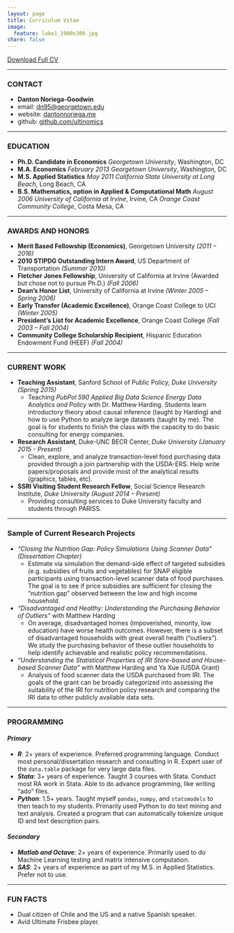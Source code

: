 ```yaml
---
layout: page
title: Curriculum Vitae
image:
  feature: lake1_1900x300.jpg
share: false
---
```


<div>
<a href="{{ site.url }}/CV/D_Noriega_CV_March_2015.pdf" class="btn btn-success">Download Full CV</a>  
</div>

---

### CONTACT
- **Danton Noriega-Goodwin**
- email: dn95@georgetown.edu
- website: [dantonnoriega.me](http://dantonnoriega.me)
- github: [github.com/ultinomics](github.com/ultinomics)

---

### EDUCATION
- **Ph.D. Candidate in Economics** 
*Georgetown University*, Washington, DC
- **M.A. Economics** *February 2013*
*Georgetown University*, Washington, DC
- **M.S. Applied Statistics** *May 2011*
*California State University at Long Beach*, Long Beach, CA
- **B.S. Mathematics, option in Applied & Computational Math** *August 2006*
*University of California at Irvine*, Irvine, CA
*Orange Coast Community College*, Costa Mesa, CA

---

### AWARDS AND HONORS

- **Merit Based Fellowship (Economics)**, Georgetown University *(2011 – 2016)*
- **2010 STIPDG Outstanding Intern Award**, US Department of Transportation *(Summer 2010)*
- **Fletcher Jones Fellowship**, University of California at Irvine (Awarded but chose not to pursue Ph.D.) *(Fall 2006)*
- **Dean’s Honor List**, University of California at Irvine *(Winter 2005 – Spring 2006)*
- **Early Transfer (Academic Excellence)**, Orange Coast College to UCI *(Winter 2005)*
- **President’s List for Academic Excellence**, Orange Coast College *(Fall 2003 – Fall 2004)*
- **Community College Scholarship Recipient**, Hispanic Education Endowment Fund (HEEF) *(Fall 2004)*

---

### CURRENT WORK

- **Teaching Assistant**, Sanford School of Public Policy, *Duke University (Spring 2015)*
	- Teaching *PubPol 590 Applied Big Data Science Energy Data Analytics and Policy* with Dr. Matthew Harding. Students learn introductory theory about causal inference (taught by Harding) and how to use Python to analyze large datasets (taught by me). The goal is for students to finish the class with the capacity to do basic consulting for energy companies.
- **Research Assistant**, Duke-UNC BECR Center, *Duke University (January 2015 - Present)*
	- Clean, explore, and analyze transaction-level food purchasing data provided through a join partnership with the USDA-ERS. Help write papers/proposals and provide most of the analytical results (graphics, tables, etc).
- **SSRI Visiting Student Research Fellow**, Social Science Research Institute, *Duke University (August 2014 – Present)*	
	- Providing consulting services to Duke University faculty and students through PARISS.

---

### Sample of Current Research Projects
- *“Closing the Nutrition Gap: Policy Simulations Using Scanner Data” (Dissertation Chapter)*
	- Estimate via simulation the demand-side effect of targeted subsidies (e.g. subsidies of fruits and vegetables) for SNAP eligible participants using transaction-level scanner data of food purchases. The goal is to see if price subsidies are sufficient for closing the “nutrition gap” observed between the low and high income household.
- *“Disadvantaged and Healthy: Understanding the Purchasing Behavior of Outliers”* with Matthew Harding
	- On average, disadvantaged homes (impoverished, minority, low education) have worse health outcomes. However, there is a subset of disadvantaged households with great overall health (“outliers”). We study the purchasing behavior of these outlier households to help identify achievable and realistic policy recommendations.
- *“Understanding the Statistical Properties of IRI Store-based and House-based Scanner Data”* with Matthew Harding and Ya Xue (USDA Grant)
	- Analysis of food scanner data the USDA purchased from IRI. The goals of the grant can be broadly categorized into assessing the suitability of the IRI for nutrition policy research and comparing the IRI data to other publicly available data sets.

---

### PROGRAMMING

#### *Primary*
- ***R***: 2+ years of experience. Preferred programming language. Conduct most personal/dissertation research and consulting in R. Expert user of the `data.table` package for very large data files.
- ***Stata***: 3+ years of experience. Taught 3 courses with Stata. Conduct most RA work in Stata. Able to do advance programming, like writing “ado” files.
- ***Python***: 1.5+ years. Taught myself `pandas`, `numpy`, and `statsmodels` to then teach to my students. Primarily used Python to do text mining and text analysis. Created a program that can automatically tokenize unique ID and text description pairs.

#### *Secondary*
- ***Matlab and Octave***: 2+ years of experience. Primarily used to do Machine Learning testing and matrix intensive computation.
- ***SAS***: 2+ years of experience as part of my M.S. in Applied Statistics. Prefer not to use.

---

### FUN FACTS
- Dual citizen of Chile and the US and a native Spanish speaker.
- Avid Ultimate Frisbee player.

